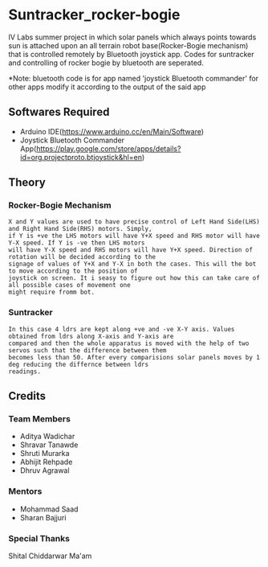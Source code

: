 # Suntracker_rocker-bogie
IV Labs summer project in which solar panels which always points towards sun is attached upon an all terrain robot base(Rocker-Bogie mechanism) that is controlled remotely by Bluetooth joystick app.
Codes for suntracker and controlling of rocker bogie by bluetooth are seperated.


*Note: bluetooth code is for app named 'joystick Bluetooth commander' for other apps modify it according to the output of the said app

## Softwares Required
  * Arduino IDE(https://www.arduino.cc/en/Main/Software)
  * Joystick Bluetooth Commander App(https://play.google.com/store/apps/details?id=org.projectproto.btjoystick&hl=en)
  
## Theory

  ### Rocker-Bogie Mechanism
    X and Y values are used to have precise control of Left Hand Side(LHS) and Right Hand Side(RHS) motors. Simply,
    if Y is +ve the LHS motors will have Y+X speed and RHS motor will have Y-X speed. If Y is -ve then LHS motors 
    will have Y-X speed and RHS motors will have Y+X speed. Direction of rotation will be decided according to the
    signage of values of Y+X and Y-X in both the cases. This will the bot to move according to the position of 
    joystick on screen. It i seasy to figure out how this can take care of all possible cases of movement one 
    might require fromm bot.
    
  ### Suntracker
    In this case 4 ldrs are kept along +ve and -ve X-Y axis. Values obtained from ldrs along X-axis and Y-axis are
    compared and then the whole apparatus is moved with the help of two servos such that the difference between them
    becomes less than 50. After every comparisions solar panels moves by 1 deg reducing the differnce between ldrs 
    readings.
    
## Credits
  ### Team Members
  * Aditya Wadichar
  * Shravar Tanawde
  * Shruti Murarka
  * Abhijit Rehpade
  * Dhruv Agrawal
  ### Mentors
  * Mohammad Saad
  * Sharan Bajjuri
  ### Special Thanks
  Shital Chiddarwar Ma'am

